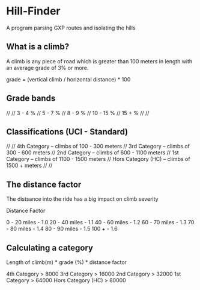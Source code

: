 # Hill-Finder
A program parsing GXP routes and isolating the hills

## What is a climb?

A climb is any piece of road which is greater than 100 meters
in length with an average grade of 3% or more.

grade = (vertical climb / horizontal distance) * 100

## Grade bands

//
//  3 -  4 %
//  5 -  7 %
//  8 -  9 %
// 10 - 15 %
// 15 +    %
//
//

## Classifications (UCI - Standard)

//
// 4th Category 		– 	climbs of  100 -  300 meters
// 3rd Category 		– 	climbs of  300 -  600 meters
// 2nd Category 		– 	climbs of  600 - 1100 meters
// 1st Category 		– 	climbs of 1100 - 1500 meters
// Hors Category (HC) 	– 	climbs of 1500 +      meters
//
//

## The distance factor

The distsance into the ride has a big impact on climb severity

Distance Factor

   0 - 20 miles - 1.0
  20 - 40 miles - 1.1
  40 - 60 miles - 1.2
  60 - 70 miles - 1.3
  70 - 80 miles - 1.4
  80 - 90 miles - 1.5
 100 +		  - 1.6



## Calculating a category

Length of climb(m) * grade (%) * distance factor

 4th Category 		> 	 8000
 3rd Category 		> 	16000
 2nd Category 		> 	32000
 1st Category 		> 	64000
 Hors Category (HC) 	> 	80000

